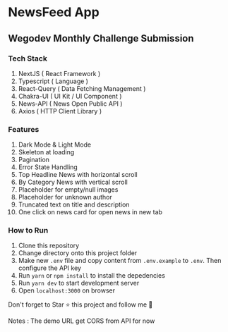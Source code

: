 # NewsFeed App
## Wegodev Monthly Challenge Submission

### Tech Stack
1. NextJS ( React Framework )
2. Typescript ( Language ) 
3. React-Query ( Data Fetching Management )
4. Chakra-UI ( UI Kit / UI Component )
5. News-API ( News Open Public API )
6. Axios ( HTTP Client Library )

### Features
1. Dark Mode & Light Mode
2. Skeleton at loading
3. Pagination
4. Error State Handling
5. Top Headline News with horizontal scroll
6. By Category News with vertical scroll
7. Placeholder for empty/null images
8. Placeholder for unknown author
9. Truncated text on title and description
10. One click on news card for open news in new tab

### How to Run
1. Clone this repository
2. Change directory onto this project folder
3. Make new `.env` file and copy content from `.env.example` to `.env`. Then configure the API key
4. Run `yarn` or `npm install` to install the depedencies
5. Run `yarn dev` to start development server
6. Open `localhost:3000` on browser

Don't forget to Star ⭐ this project and follow me 🤙

Notes : The demo URL get CORS from API for now
